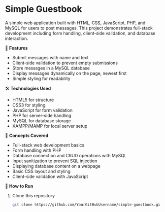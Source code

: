 # Simple Guestbook

A simple web application built with HTML, CSS, JavaScript, PHP, and MySQL for users to post messages. This project demonstrates full-stack development including form handling, client-side validation, and database interaction.

🚀 **Features**

* Submit messages with name and text
* Client-side validation to prevent empty submissions
* Store messages in a MySQL database
* Display messages dynamically on the page, newest first
* Simple styling for readability

🛠️ **Technologies Used**

* HTML5 for structure
* CSS3 for styling
* JavaScript for form validation
* PHP for server-side handling
* MySQL for database storage
* XAMPP/MAMP for local server setup

🧠 **Concepts Covered**

* Full-stack web development basics
* Form handling with PHP
* Database connection and CRUD operations with MySQL
* Input sanitization to prevent SQL injection
* Displaying database content on a webpage
* Basic CSS layout and styling
* Client-side validation with JavaScript

📝 **How to Run**

1. Clone this repository

   ```bash
   git clone https://github.com/YourGitHubUsername/simple-guestbook.git
